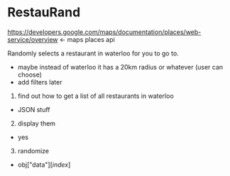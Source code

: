 # RestauRand



https://developers.google.com/maps/documentation/places/web-service/overview <- maps places api


Randomly selects a restaurant in waterloo for you to go to.
- maybe instead of waterloo it has a 20km radius or whatever (user can choose)
- add filters later



1. find out how to get a list of all restaurants in waterloo
- JSON stuff

2. display them
- yes

3. randomize
- obj["data"][*index*]
